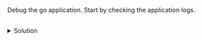 Debug the go application. Start by checking the application logs.


<br>
<details><summary>Solution</summary>
<br>

```bash
# check the application logs
kubectl logs deployment/goapp-deployment

```{{exec}}



</details>